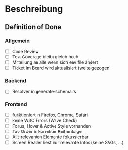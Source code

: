 # Beschreibung

## Definition of Done

### Allgemein

- [ ] Code Review
- [ ] Test Coverage bleibt gleich hoch
- [ ] Mitteilung an alle wenn sich env file ändert
- [ ] Ticket im Board wird aktualisiert (weitergezogen)

### Backend

- [ ] Resolver in generate-schema.ts

### Frontend

- [ ] funktioniert in Firefox, Chrome, Safari
- [ ] keine W3C Errors (Wave Check)
- [ ] Fokus, Hover & Active Style vorhanden
- [ ] Tab Order in korrekter Reihenfolge
- [ ] Alle relevanten Elemente fokussierbar
- [ ] Screen Reader liest nur relevante Infos (keine SVGs, ...)